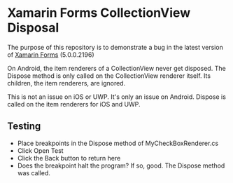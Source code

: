 Xamarin Forms CollectionView Disposal 
================

The purpose of this repository is to demonstrate a bug in the latest version of [Xamarin Forms](https://github.com/xamarin/Xamarin.Forms) (5.0.0.2196)

On Android, the item renderers of a CollectionView never get disposed. The Dispose method is only called on the CollectionView renderer itself. Its children, the item renderers, are ignored.

This is not an issue on iOS or UWP. It's only an issue on Android. Dispose is called on the item renderers for iOS and UWP.

## Testing ##

- Place breakpoints in the Dispose method of MyCheckBoxRenderer.cs
- Click Open Test
- Click the Back button to return here
- Does the breakpoint halt the program? If so, good. The Dispose method was called.